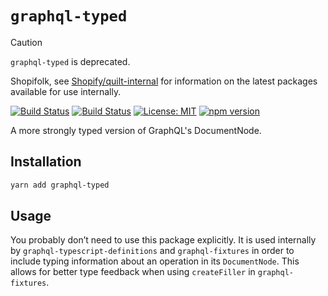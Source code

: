 # `graphql-typed`

> [!CAUTION]
>
> `graphql-typed` is deprecated.
>
> Shopifolk, see
> [Shopify/quilt-internal](https://github.com/shopify/quilt-internal) for
> information on the latest packages available for use internally.

[![Build Status](https://github.com/Shopify/quilt/workflows/Node-CI/badge.svg?branch=main)](https://github.com/Shopify/quilt/actions?query=workflow%3ANode-CI)
[![Build Status](https://github.com/Shopify/quilt/workflows/Ruby-CI/badge.svg?branch=main)](https://github.com/Shopify/quilt/actions?query=workflow%3ARuby-CI)
[![License: MIT](https://img.shields.io/badge/License-MIT-green.svg)](LICENSE.md) [![npm version](https://badge.fury.io/js/graphql-typed.svg)](https://badge.fury.io/js/graphql-typed.svg)

A more strongly typed version of GraphQL's DocumentNode.

## Installation

```bash
yarn add graphql-typed
```

## Usage

You probably don’t need to use this package explicitly. It is used internally by `graphql-typescript-definitions` and `graphql-fixtures` in order to include typing information about an operation in its `DocumentNode`. This allows for better type feedback when using `createFiller` in `graphql-fixtures`.
